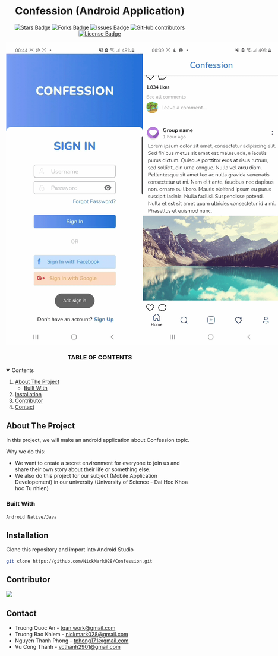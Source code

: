 <h1 align="center">Confession (Android Application)</h1>

<div align="center">

<a href="https://github.com/NickMark028/Confession/stargazers"><img src="https://img.shields.io/github/stars/NickMark028/Confession" alt="Stars Badge"/></a>
<a href="https://github.com/NickMark028/Confession/network/members"><img src="https://img.shields.io/github/forks/NickMark028/Confession" alt="Forks Badge"/></a>
<a href="https://github.com/NickMark028/Confession/issues"><img src="https://img.shields.io/github/issues/NickMark028/Confession" alt="Issues Badge"/></a>
<a href="https://github.com/NickMark028/Confession/graphs/contributors"><img alt="GitHub contributors" src="https://img.shields.io/github/contributors/NickMark028/Confession?color=2b9348"></a>
<a href="https://github.com/NickMark028/Confession/blob/master/LICENSE"><img src="https://img.shields.io/github/license/NickMark028/Confession?color=2b9348" alt="License Badge"/></a>

<div style="display: flex; flex-direction:row; justify-content: space-between; ">
  <img alt="Demo Forgot Password Screen" src="assets/gif/demo_forgotpassword.gif"/>  
  <img alt="Demo Main Screen" src="assets/gif/demo_login_mainscreen.gif"/>
</div>
</div>

<!-- TABLE OF CONTENTS -->
<h3 align="center"> TABLE OF CONTENTS </h3>
<details open="open">
  <summary>Contents</summary>
  <ol>
    <li>
      <a href="#about-the-project">About The Project</a>
      <ul>
        <li><a href="#built-with">Built With</a></li>
      </ul>
    </li>
    <li>
      <a href="#installation">Installation</a>
    </li>
   <li><a href="#contributor">Contributor</a></li>
   <li><a href="#contact">Contact</a></li>
  
  </ol>
</details>

<!-- ABOUT THE PROJECT -->
## About The Project

In this project, we will make an android application about Confession topic.

Why we do this:
* We want to create a secret environment for everyone to join us and share their own story about their life or something else.
* We also do this project for our subject (Mobile Application Developement) in our university (University of Science - Dai Hoc Khoa hoc Tu nhien) 

### Built With

<code>Android Native/Java</code>

<!-- INSTALLATION -->
## Installation

Clone this repository and import into Android Studio
   ```sh
   git clone https://github.com/NickMark028/Confession.git
   ```

<!-- CONTRIBUTOR -->
## Contributor
<a href="https://github.com/NickMark028/Confession/graphs/contributors">
  <img src="https://contributors-img.web.app/image?repo=NickMark028/Confession" />
</a>


<!-- CONTACT -->
## Contact 
* Truong Quoc An - tqan.work@gmail.com
* Truong Bao Khiem - nickmark028@gmail.com
* Nguyen Thanh Phong - tphong171@gmail.com
* Vu Cong Thanh - vcthanh2901@gmail.com



